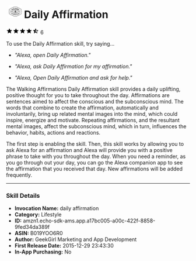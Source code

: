 # &nbsp;<img src="app_icon" alt="Daily Affirmation icon" width="36"> Daily Affirmation
![4.8 stars](../../../images/ic_star_black_18dp_1x.png)![4.8 stars](../../../images/ic_star_black_18dp_1x.png)![4.8 stars](../../../images/ic_star_black_18dp_1x.png)![4.8 stars](../../../images/ic_star_black_18dp_1x.png)![4.8 stars](../../../images/ic_star_half_black_18dp_1x.png) 6

To use the Daily Affirmation skill, try saying...

* *"Alexa, open Daily Affirmation."*

* *"Alexa, ask Daily Affirmation for my affirmation."*

* *"Alexa, Open Daily Affirmation and ask for help."*

The Walking Affirmations Daily Affirmation skill provides a daily uplifting, positive thought for you to take throughout the day. Affirmations are sentences aimed to affect the conscious and the subconscious mind. The words that combine to create the affirmation, automatically and involuntarily, bring up related mental images into the mind, which could inspire, energize and motivate. Repeating affirmations, and the resultant mental images, affect the subconscious mind, which in turn, influences the behavior, habits, actions and reactions.

The first step is enabling the skill. Then, this skill works by allowing you to ask Alexa for an affirmation and Alexa will provide you with a positive phrase to take with you throughout the day. When you need a reminder, as you go through out your day, you can go the Alexa companion app to see the affirmation that you received that day. New affirmations will be added frequently.

***

### Skill Details

* **Invocation Name:** daily affirmation
* **Category:** Lifestyle
* **ID:** amzn1.echo-sdk-ams.app.a17bc005-a00c-422f-8858-9fed34da389f
* **ASIN:** B019YOO6R0
* **Author:** GeekGirl Marketing and App Development
* **First Release Date:** 2015-12-29 23:43:30
* **In-App Purchasing:** No
